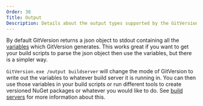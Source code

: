 ```yaml
---
Order: 30
Title: Output
Description: Details about the output types supported by the GitVersion CLI
---
```


By default GitVersion returns a json object to stdout containing all the
[variables](../more-info/variables) which GitVersion generates. This works
great if you want to get your build scripts to parse the json object then use
the variables, but there is a simpler way.

`GitVersion.exe /output buildserver` will change the mode of GitVersion to write
out the variables to whatever build server it is running in. You can then use
those variables in your build scripts or run different tools to create versioned
NuGet packages or whatever you would like to do. See [build
servers](/docs/reference/build-servers) for more information about this.
